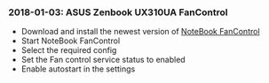 ### 2018-01-03: ASUS Zenbook UX310UA FanControl

- Download and install the newest version of [NoteBook FanControl](https://github.com/hirschmann/nbfc/releases)
- Start NoteBook FanControl
- Select the required config
- Set the Fan control service status to enabled
- Enable autostart in the settings
